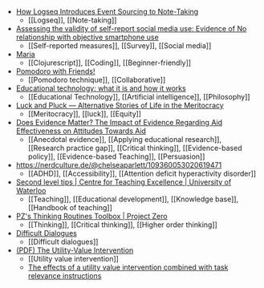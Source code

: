 - [How Logseq Introduces Event Sourcing to Note-Taking](https://preslav.me/2022/11/15/how-logseq-introduces-event-sourcing-to-note-taking/)
	- [[Logseq]], [[Note-taking]]
- [Assessing the validity of self-report social media use: Evidence of No relationship with objective smartphone use](https://www.sciencedirect.com/science/article/abs/pii/S0747563222003879)
	- [[Self-reported measures]], [[Survey]], [[Social media]]
- [Maria](https://www.maria.cloud/)
	- [[Clojurescript]], [[Coding]], [[Beginner-friendly]]
- [Pomodoro with Friends!](https://pomochat.com/)
	- [[Pomodoro technique]], [[Collaborative]]
- [Educational technology: what it is and how it works](https://jondron.ca/my-latest-paper-educational-technology-what-it-is-and-how-it-works/)
	- [[Educational Technology]], [[Artificial intelligence]], [[Philosophy]]
- [Luck and Pluck — Alternative Stories of Life in the Meritocracy](https://davidlabaree.com/2022/11/17/luck-and-pluck-alternative-stories-of-life-in-the-meritocracy/)
	- [[Meritocracy]], [[luck]], [[Equity]]
- [Does Evidence Matter? The Impact of Evidence Regarding Aid Effectiveness on Attitudes Towards Aid](https://link.springer.com/article/10.1057/s41287-022-00570-w)
	- [[Anecdotal evidence]], [[Applying educational research]], [[Research practice gap]], [[Critical thinking]], [[Evidence-based policy]], [[Evidence-based Teaching]], [[Persuasion]]
- https://nerdculture.de/@chelseaparlett/109360053020619471
	- [[ADHD]], [[Accessibility]], [[Attention deficit hyperactivity disorder]]
- [Second level tips | Centre for Teaching Excellence | University of Waterloo](https://uwaterloo.ca/centre-for-teaching-excellence/teaching-tips/by-category/)
	- [[Teaching]], [[Educational development]], [[Knowledge base]], [[Handbook of teaching]]
- [PZ's Thinking Routines Toolbox | Project Zero](http://www.pz.harvard.edu/thinking-routines)
	- [[Thinking]], [[Critical thinking]], [[Higher order thinking]]
- [Difficult Dialogues](https://www.uaa.alaska.edu/academics/institutional-effectiveness/departments/center-for-advancing-faculty-excellence/difficult-dialogues/index.cshtml)
	- [[Difficult dialogues]]
- [(PDF) The Utility-Value Intervention](https://www.researchgate.net/publication/341600326_The_Utility-Value_Intervention)
	- [[Utility value intervention]]
	- [The effects of a utility value intervention combined with task relevance instructions](https://www.tandfonline.com/doi/full/10.1080/00220973.2022.2110029)